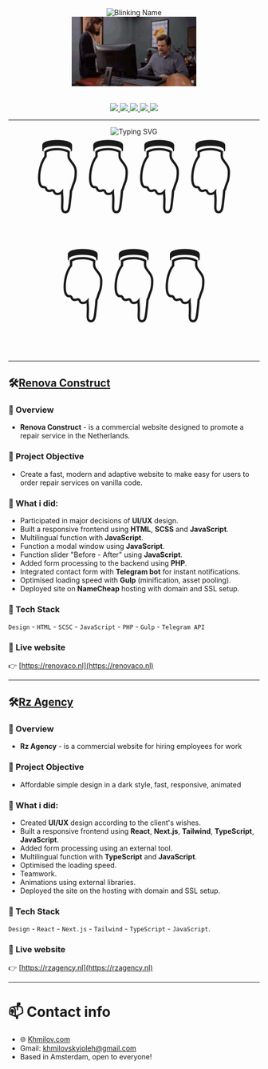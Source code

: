 <!-- cap -->
<div align="center">
  <img src="https://readme-typing-svg.demolab.com?font=Fira+Code&size=36&duration=2000&pause=500&color=00FFAB&center=true&vCenter=true&repeat=false&lines=Oleh+Khmilovskyi" alt="Blinking Name" />
  <br />
  <img src="/img/meme.gif" width="250" alt="GIF" />
</div>

<br/>

<!-- links -->
<p align="center">
  <a href="mailto:khmilovskyioleh@gmail.com">
    <img src="https://img.shields.io/badge/Gmail-C14438?style=for-the-badge&logo=gmail&logoColor=white" />
  </a>
  <a href="https://t.me/your_username">
    <img src="https://img.shields.io/badge/Telegram-229ED9?style=for-the-badge&logo=telegram&logoColor=white" />
  </a>
  <a href="https://github.com/MakaronX">
    <img src="https://img.shields.io/badge/GitHub-24292F?style=for-the-badge&logo=github&logoColor=white" />
  </a>
  <a href="https://khmilov.com">
    <img src="https://img.shields.io/badge/Portfolio-000000?style=for-the-badge&logo=vercel&logoColor=white" />
  </a>
  <img src="https://komarev.com/ghpvc/?username=MakaronX&label=Views&color=4A90E2&style=for-the-badge" />
</p>

---

<div align="center" style="max-width: 100%; overflow-x: auto;">
  <img src="https://readme-typing-svg.demolab.com?font=Fira+Code&size=28&duration=500&pause=100&color=00FFAB&center=true&vCenter=true&repeat=false&lines=MY+WORK;THAT+YOU+MUST+SEE!" alt="Typing SVG" style="max-width: 100%; height: auto;" />
</div>

<div align="center" style="font-size: 8rem;">👇👇👇👇👇👇👇</div>

---

<!-- Renova Construct -->
## 🛠[Renova Construct](https://renovaco.nl)

### 📌 Overview
- **Renova Construct** - is a commercial website designed to promote a repair service in the Netherlands.

### 🎯 Project Objective
- Create a fast, modern and adaptive website to make easy for users to order repair services on vanilla code.

### 💼 What i did:
- Participated in major decisions of **UI/UX** design.
- Built a responsive frontend using **HTML**, **SCSS** and **JavaScript**.
- Multilingual function with **JavaScript**.
- Function a modal window using **JavaScript**.
- Function slider "Before - After" using **JavaScript**.
- Added form processing to the backend using **PHP**.
- Integrated contact form with **Telegram bot** for instant notifications.
- Optimised loading speed with **Gulp** (minification, asset pooling).
- Deployed site on **NameCheap** hosting with domain and SSL setup.

### 🧰 Tech Stack
`Design` - `HTML` - `SCSC` - `JavaScript` - `PHP` - `Gulp` - `Telegram API`

### 🔗 Live website
👉 [https://renovaco.nl](https://renovaco.nl)

---

<!-- Rz Agency -->
## 🛠[Rz Agency](https://rzagency.nl)

### 📌 Overview
- **Rz Agency** - is a commercial website for hiring employees for work

### 🎯 Project Objective
- Affordable simple design in a dark style, fast, responsive, animated

### 💼 What i did:
- Created **UI/UX** design according to the client's wishes.
- Built a responsive frontend using **React**, **Next.js**, **Tailwind**, **TypeScript**, **JavaScript**.
- Added form processing using an external tool.
- Multilingual function with **TypeScript** and **JavaScript**.
- Optimised the loading speed.
- Teamwork.
- Animations using external libraries.
- Deployed the site on the hosting with domain and SSL setup.

### 🧰 Tech Stack
`Design` - `React` - `Next.js` - `Tailwind` - `TypeScript` - `JavaScript`.

### 🔗 Live website
👉 [https://rzagency.nl](https://rzagency.nl)

---

# 📫 Contact info
<p align="left" style="color: blue;"></p>

- 🌐 [Khmilov.com](https://khmilov.com)
- Gmail: <a href="khmilovskyioleh@gmail.com">khmilovskyioleh@gmail.com</a>
- Based in Amsterdam, open to everyone!